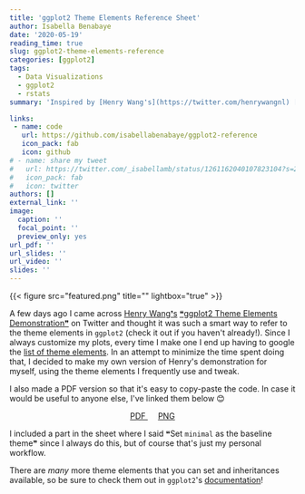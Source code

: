 ```yaml
---
title: 'ggplot2 Theme Elements Reference Sheet'
author: Isabella Benabaye
date: '2020-05-19'
reading_time: true
slug: ggplot2-theme-elements-reference
categories: [ggplot2]
tags:
  - Data Visualizations
  - ggplot2
  - rstats
summary: 'Inspired by [Henry Wang❜s](https://twitter.com/henrywangnl) [❝ggplot2 Theme Elements Demonstration❞](https://henrywang.nl/ggplot2-theme-elements-demonstration/), I created one for myself displaying all of the elements I frequently use and always google. Feel free to download and use it as well!'

links:
 - name: code
   url: https://github.com/isabellabenabaye/ggplot2-reference
   icon_pack: fab
   icon: github
# - name: share my tweet
#   url: https://twitter.com/_isabellamb/status/1261162040107823104?s=20
#   icon_pack: fab
#   icon: twitter
authors: []
external_link: ''
image:
  caption: ''
  focal_point: ''
  preview_only: yes
url_pdf: ''
url_slides: ''
url_video: ''
slides: ''
---
```

{{< figure src="featured.png" title="" lightbox="true" >}}

A few days ago I came across [Henry Wang❜s](https://twitter.com/henrywangnl) [❝ggplot2 Theme Elements Demonstration❞](https://henrywang.nl/ggplot2-theme-elements-demonstration/) on Twitter and thought it was such a smart way to refer to the theme elements in `ggplot2` (check it out if you haven't already!). Since I always customize my plots, every time I make one I end up having to google the [list of theme elements](https://ggplot2.tidyverse.org/reference/theme.html). In an attempt to minimize the time spent doing that, I decided to make my own version of Henry's demonstration for myself, using the theme elements I frequently use and tweak.

I also made a PDF version so that it's easy to copy-paste the code. In case it would be useful to anyone else, I've linked them below 😊
<center>
<p class="btn-articles"><a href="https://isabella-b.com/files/ggplot2-theme-elements-reference.pdf" class="btn btn-articles"><i class="fas fa-arrow-circle-down pr-1" aria-hidden="true"></i> PDF </a> &emsp;
<a href="https://isabella-b.com/files/ggplot2-theme-elements-reference.png" class="btn btn-articles"><i class="fas fa-arrow-circle-down pr-1" aria-hidden="true"></i> PNG </a>
</p></i>
</center>

I included a part in the sheet where I said ❝Set `minimal` as the baseline theme❞ since I always do this, but of course that's just my personal workflow.

There are *many* more theme elements that you can set and inheritances available, so be sure to check them out in `ggplot2`'s [documentation](https://ggplot2.tidyverse.org/reference/theme.html)!